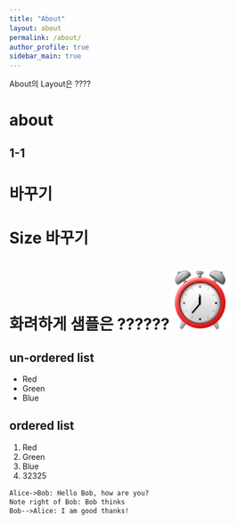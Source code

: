 ```yaml
---
title: "About"
layout: about
permalink: /about/
author_profile: true
sidebar_main: true
---
```



About의  Layout은 ????
# about
## 1-1

# <!--글꼴색깔--> 바꾸기
# Size 바꾸기 
# 화려하게 샘플은 ??????![alarm-clock_23f0](../images/about/alarm-clock_23f0.png)

<!--주석동작하니....-->

## un-ordered list
*   Red
*   Green
*   Blue

## ordered list
1.  Red
2.  Green
3.  Blue
4.  32325









```sequence
Alice->Bob: Hello Bob, how are you?
Note right of Bob: Bob thinks
Bob-->Alice: I am good thanks!
```





